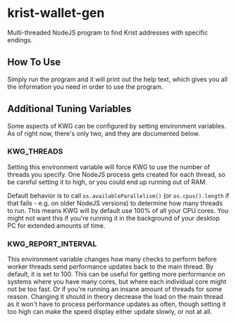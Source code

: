 # krist-wallet-gen
Multi-threaded NodeJS program to find Krist addresses with specific endings.

## How To Use
Simply run the program and it will print out the help text, which gives you all the information you need in order to use the program.

## Additional Tuning Variables
Some aspects of KWG can be configured by setting environment variables. As of right now, there's only two, and they are documented below.

### KWG_THREADS
Setting this environment variable will force KWG to use the number of threads you specify.
One NodeJS process gets created for each thread, so be careful setting it to high, or you could end up running out of RAM.

Default behavior is to call `os.availableParallelism()` (or `os.cpus().length` if that fails - e.g. on older NodeJS versions) to determine how many threads to run. 
This means KWG will by default use 100% of all your CPU cores. You might not want this if you're running it in the background of your desktop PC for extended amounts of time.

### KWG_REPORT_INTERVAL
This environment variable changes how many checks to perform before worker threads send performance updates back to the main thread. By default, it is set to 100.
This can be useful for getting more performance on systems where you have many cores, but where each individual core might not be too fast. Or if you're running an insane amount of threads for some reason.
Changing it should in theory decrease the load on the main thread as it won't have to process performance updates as often, though setting it too high can make the speed display either update slowly, or not at all.

